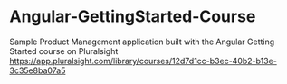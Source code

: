 # Angular-GettingStarted-Course
Sample Product Management application built with the Angular Getting Started course on Pluralsight https://app.pluralsight.com/library/courses/12d7d1cc-b3ec-40b2-b13e-3c35e8ba07a5
